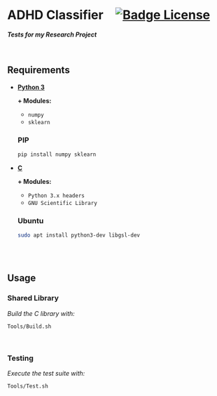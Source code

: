 
# ADHD Classifier [![Badge License]][License]

***Tests for my Research Project***

<br>

## Requirements

- **[Python 3]**

  **\+ Modules:**
  
  - `numpy`
  - `sklearn`
  
  ### PIP
  
  ```sh
  pip install numpy sklearn
  ```
  
- **[C]**

  **\+ Modules:**
  -  `Python 3.x headers`
  -  `GNU Scientific Library`
 
  ### Ubuntu
  
  ```sh
  sudo apt install python3-dev libgsl-dev
  ```

<br>
<br>

## Usage

### Shared Library

*Build the C library with:*

```sh
Tools/Build.sh
```

<br>

### Testing

*Execute the test suite with:*

```sh
Tools/Test.sh
```

<!----------------------------------------------------------------------------->

[Badge License]: https://img.shields.io/badge/License-MIT-yellow.svg?style=for-the-badge

[License]: LICENSE

[Python 3]: https://www.python.org/downloads/
[C]: https://gcc.gnu.org/


